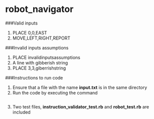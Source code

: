 # robot_navigator

###Valid inputs

1. PLACE 0,0,EAST
2. MOVE,LEFT,RIGHT,REPORT

###Invalid inputs assumptions

1. PLACE invalidinputsassumptions
2. A line with gibberish string
3. PLACE 3,3,giberrishstring


###Instructions to run code

1. Ensure that a file with the name **input.txt** is in the same directory
2. Run the code by executing the command

 ```ruby -r "./read_input.rb" -e "ReadInput.instruction_from_file"
 ```


3. Two test files, **instruction_validator_test.rb** and **robot_test.rb** are included


